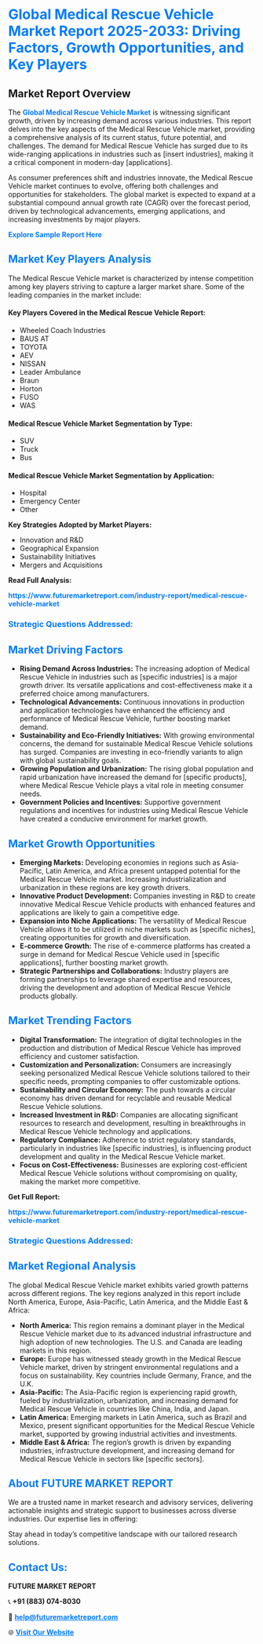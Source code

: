 <h1 style="color: #007BFF;">Global Medical Rescue Vehicle Market Report 2025-2033: Driving Factors, Growth Opportunities, and Key Players</h1>

<section id="overview">
<h2>Market Report Overview</h2>
<p>The <a href="https://www.futuremarketreport.com/industry-report/medical-rescue-vehicle-market" style="color: #007BFF; text-decoration: none;"><strong>Global Medical Rescue Vehicle Market</strong></a> is witnessing significant growth, driven by increasing demand across various industries. This report delves into the key aspects of the Medical Rescue Vehicle market, providing a comprehensive analysis of its current status, future potential, and challenges. The demand for Medical Rescue Vehicle has surged due to its wide-ranging applications in industries such as [insert industries], making it a critical component in modern-day [applications].</p>
<p>As consumer preferences shift and industries innovate, the Medical Rescue Vehicle market continues to evolve, offering both challenges and opportunities for stakeholders. The global market is expected to expand at a substantial compound annual growth rate (CAGR) over the forecast period, driven by technological advancements, emerging applications, and increasing investments by major players.</p>
</section>

<section id="overview">
<p><a href="https://www.futuremarketreport.com/request-sample/reportId=102959" style="color: #007BFF; text-decoration: none;"><strong>Explore Sample Report Here</strong></a></p>
</section>

<section id="key-players">
<h2 style="color: #007BFF;">Market Key Players Analysis</h2>
<p>The Medical Rescue Vehicle market is characterized by intense competition among key players striving to capture a larger market share. Some of the leading companies in the market include:</p>
<h4>Key Players Covered in the Medical Rescue Vehicle Report:</h4>
<ul><li>Wheeled Coach Industries</li><li>BAUS AT</li><li>TOYOTA</li><li>AEV</li><li>NISSAN</li><li>Leader Ambulance</li><li>Braun</li><li>Horton</li><li>FUSO</li><li>WAS</li></ul>
<h4>Medical Rescue Vehicle Market Segmentation by Type:</h4>
<ul><li>SUV</li><li>Truck</li><li>Bus</li></ul>

<h4>Medical Rescue Vehicle Market Segmentation by Application:</h4>
<ul><li>Hospital</li><li>Emergency Center</li><li>Other</li></ul>
<p><strong>Key Strategies Adopted by Market Players:</strong></p>
<ul>
<li>Innovation and R&D</li>
<li>Geographical Expansion</li>
<li>Sustainability Initiatives</li>
<li>Mergers and Acquisitions</li>
</ul>
</section>

<section>
<p><strong>Read Full Analysis: </strong></p><a href="https://www.futuremarketreport.com/industry-report/medical-rescue-vehicle-market" style="color: #007BFF; text-decoration: none;"><strong>https://www.futuremarketreport.com/industry-report/medical-rescue-vehicle-market</strong></a>
<h3 style="color: #007BFF;">Strategic Questions Addressed:</h3>
</section>

<section id="driving-factors">
<h2 style="color: #007BFF;">Market Driving Factors</h2>
<ul>
<li><strong>Rising Demand Across Industries:</strong> The increasing adoption of Medical Rescue Vehicle in industries such as [specific industries] is a major growth driver. Its versatile applications and cost-effectiveness make it a preferred choice among manufacturers.</li>
<li><strong>Technological Advancements:</strong> Continuous innovations in production and application technologies have enhanced the efficiency and performance of Medical Rescue Vehicle, further boosting market demand.</li>
<li><strong>Sustainability and Eco-Friendly Initiatives:</strong> With growing environmental concerns, the demand for sustainable Medical Rescue Vehicle solutions has surged. Companies are investing in eco-friendly variants to align with global sustainability goals.</li>
<li><strong>Growing Population and Urbanization:</strong> The rising global population and rapid urbanization have increased the demand for [specific products], where Medical Rescue Vehicle plays a vital role in meeting consumer needs.</li>
<li><strong>Government Policies and Incentives:</strong> Supportive government regulations and incentives for industries using Medical Rescue Vehicle have created a conducive environment for market growth.</li>
</ul>
</section>

<section id="growth-opportunities">
<h2 style="color: #007BFF;">Market Growth Opportunities</h2>
<ul>
<li><strong>Emerging Markets:</strong> Developing economies in regions such as Asia-Pacific, Latin America, and Africa present untapped potential for the Medical Rescue Vehicle market. Increasing industrialization and urbanization in these regions are key growth drivers.</li>
<li><strong>Innovative Product Development:</strong> Companies investing in R&D to create innovative Medical Rescue Vehicle products with enhanced features and applications are likely to gain a competitive edge.</li>
<li><strong>Expansion into Niche Applications:</strong> The versatility of Medical Rescue Vehicle allows it to be utilized in niche markets such as [specific niches], creating opportunities for growth and diversification.</li>
<li><strong>E-commerce Growth:</strong> The rise of e-commerce platforms has created a surge in demand for Medical Rescue Vehicle used in [specific applications], further boosting market growth.</li>
<li><strong>Strategic Partnerships and Collaborations:</strong> Industry players are forming partnerships to leverage shared expertise and resources, driving the development and adoption of Medical Rescue Vehicle products globally.</li>
</ul>
</section>

<section id="trending-factors">
<h2 style="color: #007BFF;">Market Trending Factors</h2>
<ul>
<li><strong>Digital Transformation:</strong> The integration of digital technologies in the production and distribution of Medical Rescue Vehicle has improved efficiency and customer satisfaction.</li>
<li><strong>Customization and Personalization:</strong> Consumers are increasingly seeking personalized Medical Rescue Vehicle solutions tailored to their specific needs, prompting companies to offer customizable options.</li>
<li><strong>Sustainability and Circular Economy:</strong> The push towards a circular economy has driven demand for recyclable and reusable Medical Rescue Vehicle solutions.</li>
<li><strong>Increased Investment in R&D:</strong> Companies are allocating significant resources to research and development, resulting in breakthroughs in Medical Rescue Vehicle technology and applications.</li>
<li><strong>Regulatory Compliance:</strong> Adherence to strict regulatory standards, particularly in industries like [specific industries], is influencing product development and quality in the Medical Rescue Vehicle market.</li>
<li><strong>Focus on Cost-Effectiveness:</strong> Businesses are exploring cost-efficient Medical Rescue Vehicle solutions without compromising on quality, making the market more competitive.</li>
</ul>
</section>

<section>
<p><strong>Get Full Report: </strong></p><a href="https://www.futuremarketreport.com/industry-report/medical-rescue-vehicle-market" style="color: #007BFF; text-decoration: none;"><strong>https://www.futuremarketreport.com/industry-report/medical-rescue-vehicle-market</strong></a>
<h3 style="color: #007BFF;">Strategic Questions Addressed:</h3>
</section>


<section id="regional-analysis">
<h2 style="color: #007BFF;">Market Regional Analysis</h2>
<p>The global Medical Rescue Vehicle market exhibits varied growth patterns across different regions. The key regions analyzed in this report include North America, Europe, Asia-Pacific, Latin America, and the Middle East & Africa:</p>
<ul>
<li><strong>North America:</strong> This region remains a dominant player in the Medical Rescue Vehicle market due to its advanced industrial infrastructure and high adoption of new technologies. The U.S. and Canada are leading markets in this region.</li>
<li><strong>Europe:</strong> Europe has witnessed steady growth in the Medical Rescue Vehicle market, driven by stringent environmental regulations and a focus on sustainability. Key countries include Germany, France, and the U.K.</li>
<li><strong>Asia-Pacific:</strong> The Asia-Pacific region is experiencing rapid growth, fueled by industrialization, urbanization, and increasing demand for Medical Rescue Vehicle in countries like China, India, and Japan.</li>
<li><strong>Latin America:</strong> Emerging markets in Latin America, such as Brazil and Mexico, present significant opportunities for the Medical Rescue Vehicle market, supported by growing industrial activities and investments.</li>
<li><strong>Middle East & Africa:</strong> The region’s growth is driven by expanding industries, infrastructure development, and increasing demand for Medical Rescue Vehicle in sectors like [specific sectors].</li>
</ul>
</section>

<footer>
<h2 style="color: #007BFF;">About FUTURE MARKET REPORT</h2>
<p>We are a trusted name in market research and advisory services, delivering actionable insights and strategic support to businesses across diverse industries. Our expertise lies in offering:</p>

<p>Stay ahead in today’s competitive landscape with our tailored research solutions.</p>

<h2 style="color: #007BFF;">Contact Us:</h2>
<p><strong>FUTURE MARKET REPORT</strong></p>
<p>📞 <strong>+91 (883) 074-8030</strong></p>
<p>📧 <strong><a href="mailto:help@futuremarketreport.com" style="color: #007BFF;">help@futuremarketreport.com</a></strong></p>
<p>🌐 <strong><a href="https://www.futuremarketreport.com/" style="color: #007BFF;">Visit Our Website</a></strong></p>
</footer>